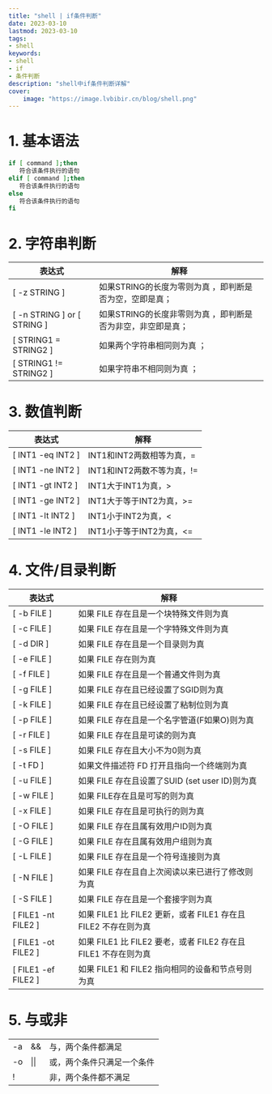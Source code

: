 ```yaml
---
title: "shell | if条件判断" 
date: 2023-03-10
lastmod: 2023-03-10
tags: 
- shell
keywords:
- shell
- if
- 条件判断
description: "shell中if条件判断详解" 
cover:
    image: "https://image.lvbibir.cn/blog/shell.png" 
---
```


# 1. 基本语法

```bash
if [ command ];then
   符合该条件执行的语句
elif [ command ];then
   符合该条件执行的语句
else
   符合该条件执行的语句
fi
```

# 2. 字符串判断

| 表达式                      | 解释                                                        |
| --------------------------- | ----------------------------------------------------------- |
| [ -z STRING ]               | 如果STRING的长度为零则为真 ，即判断是否为空，空即是真；     |
| [ -n STRING ] or [ STRING ] | 如果STRING的长度非零则为真 ，即判断是否为非空，非空即是真； |
| [ STRING1 = STRING2 ]       | 如果两个字符串相同则为真 ；                                 |
| [ STRING1 != STRING2 ]      | 如果字符串不相同则为真 ；                                   |

# 3. 数值判断

| 表达式            | 解释                       |
| ----------------- | -------------------------- |
| [ INT1 -eq INT2 ] | INT1和INT2两数相等为真，=  |
| [ INT1 -ne INT2 ] | INT1和INT2两数不等为真，!= |
| [ INT1 -gt INT2 ] | INT1大于INT1为真，>        |
| [ INT1 -ge INT2 ] | INT1大于等于INT2为真，>=   |
| [ INT1 -lt INT2 ] | INT1小于INT2为真，<        |
| [ INT1 -le INT2 ] | INT1小于等于INT2为真，<=   |

# 4. 文件/目录判断

| 表达式 | 解释 |
| ------ | ---- |
| [ -b FILE ] | 如果 FILE 存在且是一个块特殊文件则为真 |
| [ -c FILE ] | 如果 FILE 存在且是一个字特殊文件则为真 |
| [ -d DIR ] | 如果 FILE 存在且是一个目录则为真 |
| [ -e FILE ] | 如果 FILE 存在则为真 |
| [ -f FILE ] | 如果 FILE 存在且是一个普通文件则为真 |
| [ -g FILE ] | 如果 FILE 存在且已经设置了SGID则为真 |
| [ -k FILE ] | 如果 FILE 存在且已经设置了粘制位则为真 |
| [ -p FILE ] | 如果 FILE 存在且是一个名字管道(F如果O)则为真 |
| [ -r FILE ] | 如果 FILE 存在且是可读的则为真 |
| [ -s FILE ] | 如果 FILE 存在且大小不为0则为真 |
| [ -t FD ] | 如果文件描述符 FD 打开且指向一个终端则为真 |
| [ -u FILE ] | 如果 FILE 存在且设置了SUID (set user ID)则为真 |
| [ -w FILE ] | 如果 FILE存在且是可写的则为真 |
| [ -x FILE ] | 如果 FILE 存在且是可执行的则为真 |
| [ -O FILE ] | 如果 FILE 存在且属有效用户ID则为真 |
| [ -G FILE ] | 如果 FILE 存在且属有效用户组则为真 |
| [ -L FILE ] | 如果 FILE 存在且是一个符号连接则为真 |
| [ -N FILE ] | 如果 FILE 存在且自上次阅读以来已进行了修改则为真 |
| [ -S FILE ] | 如果 FILE 存在且是一个套接字则为真 |
| [ FILE1 -nt FILE2 ] | 如果 FILE1 比 FILE2 更新，或者 FILE1 存在且 FILE2 不存在则为真 |
| [ FILE1 -ot FILE2 ] | 如果 FILE1 比 FILE2 要老，或者 FILE2 存在且 FILE1 不存在则为真 |
| [ FILE1 -ef FILE2 ] | 如果 FILE1 和 FILE2 指向相同的设备和节点号则为真 |

# 5. 与或非

|      |      |                            |
| ---- | ---- | -------------------------- |
| -a   | &&   | 与，两个条件都满足         |
| -o   | \|\| | 或，两个条件只满足一个条件 |
| !    |      | 非，两个条件都不满足       |

